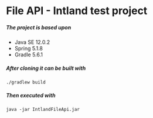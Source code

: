 # File API - Intland test project

##### The project is based upon

- Java SE 12.0.2
- Spring 5.1.8
- Gradle 5.6.1

##### After cloning it can be built with

	./gradlew build

##### Then executed with

	java -jar IntlandFileApi.jar
